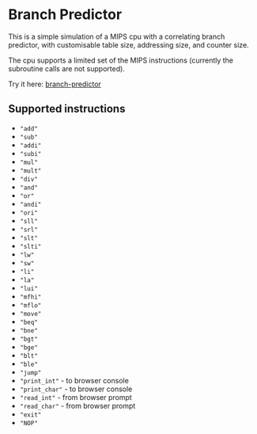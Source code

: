 # Branch Predictor

This is a simple simulation of a MIPS cpu with a correlating branch predictor, with customisable table size, addressing size, and counter size.

The cpu supports a limited set of the MIPS instructions (currently the subroutine calls are not supported).

Try it here: [branch-predictor](https://lorossi.github.io/branch-predictor/)


## Supported instructions

- `"add"`​
- `"sub"`​
- `"addi"`​
- `"subi"`​
- `"mul"`​
- `"mult"`​
- `"div"`​
- `"and"`​
- `"or"`​
- `"andi"`​
- `"ori"`​
- `"sll"`​
- `"srl"`​
- `"slt"`​
- `"slti"`​
- `"lw"`​
- `"sw"`​
- `"li"`​
- `"la"`​
- `"lui"`​
- `"mfhi"`​
- `"mflo"`​
- `"move"`​
- `"beq"`​
- `"bne"`​
- `"bgt"`​
- `"bge"`​
- `"blt"`​
- `"ble"`​
- `"jump"`​
- `"print_int"` - to browser console​
- `"print_char"`​ - to browser console​
- `"read_int"`​ - from browser prompt​
- `"read_char"`​ - from browser prompt​
- `"exit"`​
- `"NOP"`
